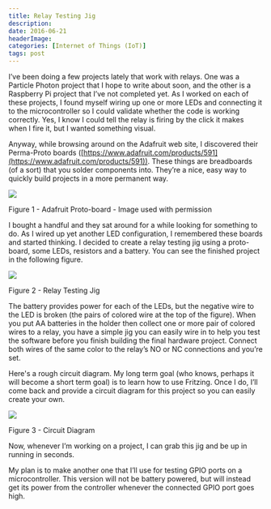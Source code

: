 ```yaml
---
title: Relay Testing Jig
description: 
date: 2016-06-21
headerImage: 
categories: [Internet of Things (IoT)]
tags: post
---
```


I’ve been doing a few projects lately that work with relays. One was a Particle Photon project that I hope to write about soon, and the other is a Raspberry Pi project that I’ve not completed yet. As I worked on each of these projects, I found myself wiring up one or more LEDs and connecting it to the microcontroller so I could validate whether the code is working correctly. Yes, I know I could tell the relay is firing by the click it makes when I fire it, but I wanted something visual.

Anyway, while browsing around on the Adafruit web site, I discovered their Perma-Proto boards ([https://www.adafruit.com/products/591](https://www.adafruit.com/products/591)). These things are breadboards (of a sort) that you solder components into. They’re a nice, easy way to quickly build projects in a more permanent way.

![](images/stories/2016/adafruit-perma-proto-board.png)

Figure 1 - Adafruit Proto-board - Image used with permission

I bought a handful and they sat around for a while looking for something to do. As I wired up yet another LED configuration, I remembered these boards and started thinking. I decided to create a relay testing jig using a proto-board, some LEDs, resistors and a battery. You can see the finished project in the following figure.

![](images/stories/2016/relay-testing-jig-cropped-640.png)

Figure 2 - Relay Testing Jig

The battery provides power for each of the LEDs, but the negative wire to the LED is broken (the pairs of colored wire at the top of the figure). When you put AA batteries in the holder then collect one or more pair of colored wires to a relay, you have a simple jig you can easily wire in to help you test the software before you finish building the final hardware project. Connect both wires of the same color to the relay’s NO or NC connections and you’re set.

Here's a rough circuit diagram. My long term goal (who knows, perhaps it will become a short term goal) is to learn how to use Fritzing. Once I do, I’ll come back and provide a circuit diagram for this project so you can easily create your own.

![](images/stories/2016/relay-testing-jig.png)

Figure 3 - Circuit Diagram

Now, whenever I’m working on a project, I can grab this jig and be up in running in seconds.

My plan is to make another one that I’ll use for testing GPIO ports on a microcontroller. This version will not be battery powered, but will instead get its power from the controller whenever the connected GPIO port goes high.